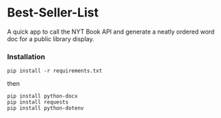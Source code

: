 # Best-Seller-List
A quick app to call the NYT Book API and generate a neatly ordered word doc for a public library display.

### Installation
```pip install -r requirements.txt``` 

then 

```pip install python-docx```<br>
```pip install requests```<br>
```pip install python-dotenv```<br>
